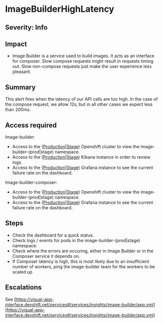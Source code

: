 ImageBuilderHighLatency
=======================

Severity: Info
--------------

Impact
------

-   Image Builder is a service used to build images. It acts as an interface for composer. Slow
    compose requests might result in requests timing out. Slow non-compose requests just make the
    user experience less pleasant.

Summary
-------

This alert fires when the latency of our API calls are too high. In the
case of the compose request, we allow 12s, but in all other cases we
expect less than 200ms.

Access required
---------------

Image-builder:
-   Access to the ([Production][openshift-prod]|[Stage][openshift-stage]) Openshift cluster to view the
    image-builder-(prod|stage) namespace.
-   Access to the ([Production][kibana-prod]|[Stage][kibana-stage]) Kibana instance in order to review logs.
-   Access to the ([Production][grafana-prod]|[Stage][grafana-stage]) Grafana instance to see the current
    failure rate on the dashboard.

Image-builder-composer:
-   Access to the ([Production][openshift-composer-prod]|[Stage][openshift-composer-stage]) Openshift cluster to view the
    image-builder-(prod|stage) namespace.
-   Access to the ([Production][grafana-composer-prod]|[Stage][grafana-composer-stage]) Grafana instance to see the current
    failure rate on the dashboard.

  [openshift-stage]: https://console-openshift-console.apps.crcs02ue1.urby.p1.openshiftapps.com/
  [openshift-prod]: https://console-openshift-console.apps.crcp01ue1.o9m8.p1.openshiftapps.com/
  [openshift-composer-stage]: https://console-openshift-console.apps.app-sre-stage-0.k3s7.p1.openshiftapps.com/
  [openshift-composer-prod]: https://console-openshift-console.apps.app-sre-prod-04.i5h0.p1.openshiftapps.com/

  [kibana-stage]: https://kibana.apps.crcs02ue1.urby.p1.openshiftapps.com/app/kibana
  [kibana-prod]: https://kibana.apps.crcp01ue1.o9m8.p1.openshiftapps.com/app/kibana

  [grafana-stage]: https://grafana.stage.devshift.net/d/image-builder-crc/image-builder-crc?orgId=1&var-datasource=crcs02ue1-prometheus&var-interval=28d&var-stability_slo=0.95&var-compose_latency_slo=0.9&var-noncompose_latency_slo=0.9
  [grafana-prod]: https://grafana.app-sre.devshift.net/d/image-builder-crc/image-builder-crc?orgId=1
  [grafana-composer-stage]: https://grafana.stage.devshift.net/d/cNGfs4Knz/image-builder-composer?orgId=1&var-datasource=app-sre-stage-01-prometheus&var-interval=28d&var-stability_slo=0.95&var-latency_slo=0.9
  [grafana-composer-prod]: https://grafana.app-sre.devshift.net/d/cNGfs4Knz/image-builder-composer?orgId=1

Steps
-----

-   Check the dashboard for a quick status.
-   Check logs / events for pods in the image-builder-(prod|stage)
    namespace.
-   Check where the errors are occuring, either in Image Builder or in
    the Composer service it depends on.
-   If Composer latency is high, this is most likely due to an insufficient number of workers, ping the image-builder team for the workers to be scaled up

Escalations
-----------

See
[https://visual-app-interface.devshift.net/services#/services/insights/image-builder/app.yml](https://visual-app-interface.devshift.net/services#/services/insights/image-builder/app.yml)
